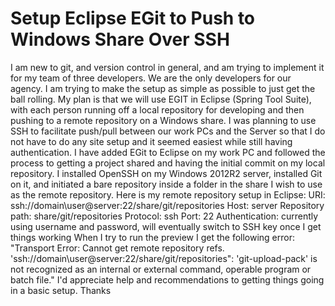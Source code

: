 
# Setup Eclipse EGit to Push to Windows Share Over SSH

I am new to git, and version control in general, and am trying to implement it for my team of three developers. We are the only developers for our agency.
I am trying to make the setup as simple as possible to just get the ball rolling. My plan is that we will use EGIT in Eclipse (Spring Tool Suite), with each person running off a local repository for developing and then pushing to a remote repository on a Windows share. I was planning to use SSH to facilitate push/pull between our work PCs and the Server so that I do not have to do any site setup and it seemed easiest while still having authentication.
I have added EGit to Eclipse on my work PC and followed the process to getting a project shared and having the initial commit on my local repository.
I installed OpenSSH on my Windows 2012R2 server, installed Git on it, and initiated a bare repository inside a folder in the share I wish to use as the remote repository.
Here is my remote repository setup in Eclipse:
URI: ssh://domain\user@server:22/share/git/repositories
Host: server
Repository path: share/git/repositories
Protocol: ssh
Port: 22
Authentication: currently using username and password, will eventually switch to SSH key once I get things working
When I try to run the preview I get the following error:
"Transport Error: Cannot get remote repository refs. 'ssh://domain\user@server:22/share/git/repositories": 'git-upload-pack' is not recognized as an internal or external command, operable program or batch file."
I'd appreciate help and recommendations to getting things going in a basic setup.
Thanks

        